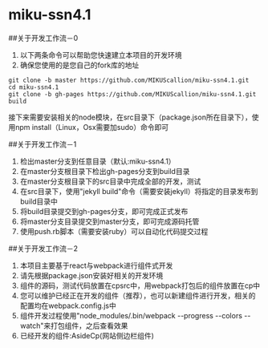 # miku-ssn4.1

##关于开发工作流－0

1. 以下两条命令可以帮助您快速建立本项目的开发环境
2. 确保您使用的是您自己的fork库的地址

```
git clone -b master https://github.com/MIKUScallion/miku-ssn4.1.git
cd miku-ssn4.1
git clone -b gh-pages https://github.com/MIKUScallion/miku-ssn4.1.git build

```

接下来需要安装相关的node模块，在src目录下（package.json所在目录下），使用npm install（Linux，Osx需要加sudo）命令即可

##关于开发工作流－1

1. 检出master分支到任意目录（默认:miku-ssn4.1）
2. 在master分支根目录下检出gh-pages分支到build目录
3. 在master分支根目录下的src目录中完成全部的开发，测试
4. 在src目录下，使用"jekyll build"命令（需要安装jekyll）将指定的目录发布到build目录中
5. 将build目录提交到gh-pages分支，即可完成正式发布
6. 将master分支目录提交到master分支，即可完成源码托管
7. 使用push.rb脚本（需要安装ruby）可以自动化代码提交过程

##关于开发工作流－2

1. 本项目主要基于react与webpack进行组件式开发
2. 请先根据package.json安装好相关的开发环境
3. 组件的源码，测试代码放置在cpsrc中，用webpack打包后的组件放置在cp中
4. 您可以维护已经正在开发的组件（推荐），也可以新建组件进行开发，相关的配置均在webpack.config.js中
5. 组件开发过程使用"node_modules/.bin/webpack --progress --colors --watch"来打包组件，之后查看效果
6. 已经开发的组件:AsideCp(网站侧边栏组件)

